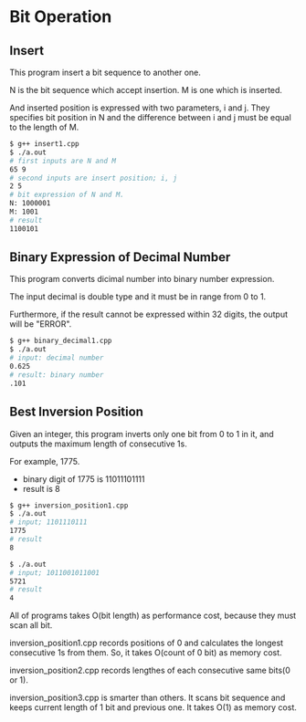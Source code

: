 # Bit Operation

## Insert

This program insert a bit sequence to another one.

N is the bit sequence which accept insertion.
M is one which is inserted.

And inserted position is expressed with two parameters, i and j.
They specifies bit position in N and the difference between i and j must be equal to the length of M.

```bash
$ g++ insert1.cpp
$ ./a.out
# first inputs are N and M
65 9
# second inputs are insert position; i, j
2 5
# bit expression of N and M.
N: 1000001
M: 1001
# result
1100101
```

## Binary Expression of Decimal Number

This program converts dicimal number into binary number expression.

The input decimal is double type and it must be in range from 0 to 1.

Furthermore, if the result cannot be expressed within 32 digits, the output will be "ERROR".

```bash
$ g++ binary_decimal1.cpp
$ ./a.out
# input: decimal number
0.625
# result: binary number
.101
```

## Best Inversion Position

Given an integer, this program inverts only one bit from 0 to 1 in it,
and outputs the maximum length of consecutive 1s.

For example, 1775.

- binary digit of 1775 is 11011101111
- result is 8

```bash
$ g++ inversion_position1.cpp
$ ./a.out
# input; 1101110111
1775
# result
8

$ ./a.out
# input; 1011001011001
5721
# result
4
```

All of programs takes O(bit length) as performance cost, because they must scan all bit.

inversion_position1.cpp records positions of 0 and calculates the longest consecutive 1s from them.
So, it takes O(count of 0 bit) as memory cost.

inversion_position2.cpp records lengthes of each consecutive same bits(0 or 1).

inversion_position3.cpp is smarter than others.
It scans bit sequence and keeps current length of 1 bit and previous one.
It takes O(1) as memory cost.
